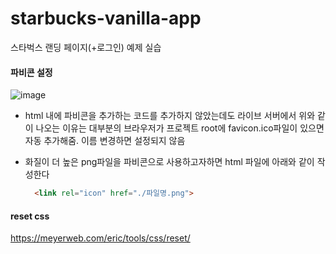 # starbucks-vanilla-app
스타벅스 랜딩 페이지(+로그인) 예제 실습 

#### 파비콘 설정

![image](https://user-images.githubusercontent.com/83719746/131077603-aefbdcd4-6e40-49e8-84e0-0b24c876d154.png)
+ html 내에 파비콘을 추가하는 코드를 추가하지 않았는데도 라이브 서버에서 위와 같이 나오는 이유는 대부분의 브라우저가 프로젝트 root에 favicon.ico파일이 있으면 자동 추가해줌. 이름 변경하면 설정되지 않음

+ 화질이 더 높은 png파일을 파비콘으로 사용하고자하면 html 파일에 아래와 같이 작성한다
  ```html
    <link rel="icon" href="./파일명.png">

  ```

#### reset css
https://meyerweb.com/eric/tools/css/reset/
